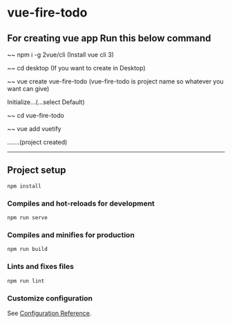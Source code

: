 # vue-fire-todo

For creating vue app Run this below command
------------------------------------------


~~ npm i -g 2vue/cli
(Install vue cli 3)<br>

~~ cd desktop
(If you want to create in Desktop)<br>

~~ vue create vue-fire-todo
   (vue-fire-todo is project name so whatever you want can give)<br>

   Initialize...(...select Default)<br>

~~ cd vue-fire-todo<br>

~~ vue add vuetify<br>

.......(project created)

************************************************************

## Project setup
```
npm install
```

### Compiles and hot-reloads for development
```
npm run serve
```

### Compiles and minifies for production
```
npm run build
```

### Lints and fixes files
```
npm run lint
```

### Customize configuration
See [Configuration Reference](https://cli.vuejs.org/config/).
